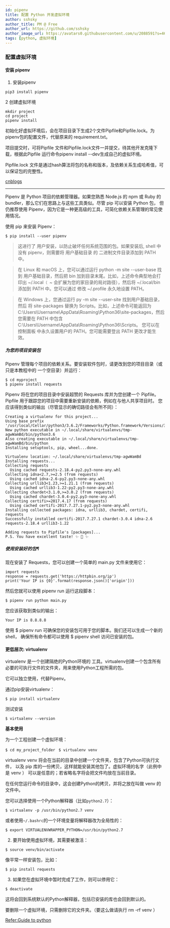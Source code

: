 ```yaml
---
id: pipenv
title: 配置 Python 开发虚拟环境
author: sshsky
author_title: PM @ Free
author_url: https://github.com/sshsky
author_image_url: https://avatars0.githubusercontent.com/u/2088591?s=460&v=4
tags: [python, 虚拟环境]
---
```


### 配置虚拟环境

#### 安装 pipenv

1. 安装pipenv

`pip3 install pipenv`

2 创建虚拟环境

```
mkdir project
cd project
pipenv install
```

<!--truncate-->

初始化好虚拟环境后，会在项目目录下生成2个文件Pipfile和Pipfile.lock。为pipenv包的配置文件，代替原来的 requirement.txt。

项目提交时，可将Pipfile 文件和Pipfile.lock文件一并提交，待其他开发克隆下载，根据此Pipfile 运行命令pipenv install --dev生成自己的虚拟环境。

Pipfile.lock 文件是通过hash算法将包的名称和版本，及依赖关系生成哈希值，可以保证包的完整性。


[cnblogs](https://www.cnblogs.com/zingp/p/8525138.html)

***

Pipenv 是 Python 项目的依赖管理器。如果您熟悉 Node.js 的 npm 或 Ruby 的 bundler，那么它们在思路上与这些工具类似。尽管 pip 可以安装 Python 包， 但仍推荐使用 Pipenv，因为它是一种更高级的工具，可简化依赖关系管理的常见使用情况。

使用 pip 来安装 Pipenv：

`$ pip install --user pipenv`


> 这进行了 用户安装，以防止破坏任何系统范围的包。如果安装后, shell 中没有 pipenv，则需要将 用户基础目录 的 二进制文件目录添加到 PATH 中。

> 在 Linux 和 macOS 上，您可以通过运行 python -m site --user-base 找到 用户基础目录，然后把 bin 加到目录末尾。比如，上述命令典型地会打印出 ~/.local``（ ``~ 会扩展为您的家目录的局对路径），然后将 ~/.local/bin 添加到 PATH 中。您可以通过 修改 ~/.profile 永久地设置 PATH。

> 在 Windows 上，您通过运行 py -m site --user-site 找到用户基础目录，然后 将 site-packages 替换为 Scripts。比如，上述命令可能返回为 C:\Users\Username\AppData\Roaming\Python36\site-packages，然后您需要在 PATH 中包含 C:\Users\Username\AppData\Roaming\Python36\Scripts。 您可以在 控制面板 中永久设置用户的 PATH。您可能需要登出 PATH 更改才能生效。


##### 为您的项目安装包

Pipenv 管理每个项目的依赖关系。要安装软件包时，请更改到您的项目目录（或只是本教程中的 一个空目录）并运行：

```
$ cd myproject
$ pipenv install requests

```

Pipenv 将在您的项目目录中安装超赞的 Requests 库并为您创建一个 Pipfile。 Pipfile 用于跟踪您的项目中需要重新安装的依赖，例如在与他人共享项目时。 您应该得到类似的输出（尽管显示的确切路径会有所不同）：

```
Creating a virtualenv for this project...
Using base prefix '/usr/local/Cellar/python3/3.6.2/Frameworks/Python.framework/Versions/3.6'
New python executable in ~/.local/share/virtualenvs/tmp-agwWamBd/bin/python3.6
Also creating executable in ~/.local/share/virtualenvs/tmp-agwWamBd/bin/python
Installing setuptools, pip, wheel...done.

Virtualenv location: ~/.local/share/virtualenvs/tmp-agwWamBd
Installing requests...
Collecting requests
  Using cached requests-2.18.4-py2.py3-none-any.whl
Collecting idna<2.7,>=2.5 (from requests)
  Using cached idna-2.6-py2.py3-none-any.whl
Collecting urllib3<1.23,>=1.21.1 (from requests)
  Using cached urllib3-1.22-py2.py3-none-any.whl
Collecting chardet<3.1.0,>=3.0.2 (from requests)
  Using cached chardet-3.0.4-py2.py3-none-any.whl
Collecting certifi>=2017.4.17 (from requests)
  Using cached certifi-2017.7.27.1-py2.py3-none-any.whl
Installing collected packages: idna, urllib3, chardet, certifi, requests
Successfully installed certifi-2017.7.27.1 chardet-3.0.4 idna-2.6 requests-2.18.4 urllib3-1.22

Adding requests to Pipfile's [packages]...
P.S. You have excellent taste! ✨ 🍰 ✨

```

##### 使用安装好的包¶

现在安装了 Requests，您可以创建一个简单的 main.py 文件来使用它：

```
import requests
response = requests.get('https://httpbin.org/ip')
print('Your IP is {0}'.format(response.json()['origin']))
```

然后您就可以使用 pipenv run 运行这段脚本：

`$ pipenv run python main.py`

您应该获取到类似的输出：

`Your IP is 8.8.8.8`

使用 $ pipenv run 可确保您的安装包可用于您的脚本。我们还可以生成一个新的 shell， 确保所有命令都可以使用 $ pipenv shell 访问已安装的包。


#### 更低层次: virtualenv

virtualenv 是一个创建隔绝的Python环境的 工具。virtualenv创建一个包含所有必要的可执行文件的文件夹，用来使用Python工程所需的包。

它可以独立使用，代替Pipenv。

通过pip安装virtualenv：

`$ pip install virtualenv`

测试安装

`$ virtualenv --version`

**基本使用**

为一个工程创建一个虚拟环境：

`$ cd my_project_folder `
`$ virtualenv venv`

virtualenv venv 将会在当前的目录中创建一个文件夹，包含了Python可执行文件， 以及 pip 库的一份拷贝，这样就能安装其他包了。虚拟环境的名字（此例中是 venv ） 可以是任意的；若省略名字将会把文件均放在当前目录。

在任何您运行命令的目录中，这会创建Python的拷贝，并将之放在叫做 venv 的文件中。

您可以选择使用一个Python解释器（比如``python2.7``）：


`$ virtualenv -p /usr/bin/python2.7 venv`

或者使用``~/.bashrc``的一个环境变量将解释器改为全局性的：

`$ export VIRTUALENVWRAPPER_PYTHON=/usr/bin/python2.7`

2. 要开始使用虚拟环境，其需要被激活：

`$ source venv/bin/activate`

像平常一样安装包，比如：

`$ pip install requests`

3. 如果您在虚拟环境中暂时完成了工作，则可以停用它：

`$ deactivate`

这将会回到系统默认的Python解释器，包括已安装的库也会回到默认的。

要删除一个虚拟环境，只需删除它的文件夹。（要这么做请执行 rm -rf venv ）


[Refer:Guide to python](https://pythonguidecn.readthedocs.io/zh/latest/dev/virtualenvs.html)
